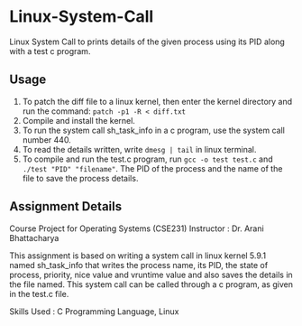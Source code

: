 # Linux-System-Call
Linux System Call to prints details of the given process using its PID along with a test c program.

## Usage
1. To patch the diff file to a linux kernel, then enter the kernel directory and run the command:
    `patch -p1 -R < diff.txt`
2. Compile and install the kernel.
3. To run the system call sh_task_info in a c program, use the system call number 440.
4. To read the details written, write `dmesg | tail` in linux terminal.
5. To compile and run the test.c program, run `gcc -o test test.c` and `./test "PID" "filename"`. The PID of the process and the name of the file to save the process details.


## Assignment Details
Course Project for Operating Systems (CSE231)
Instructor : Dr. Arani Bhattacharya

This assignment is based on writing a system call in linux kernel 5.9.1 named sh_task_info that writes the process name, its PID, the state of process, priority, nice value and vruntime value and also saves the details in the file named. 
This system call can be called through a c program, as given in the test.c file.


Skills Used : C Programming Language, Linux
